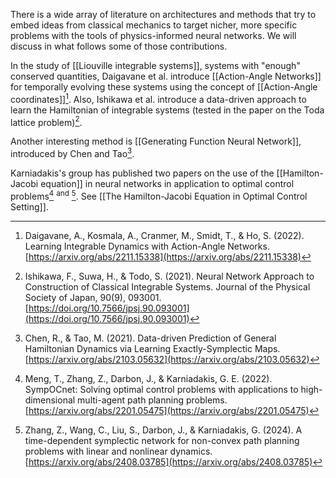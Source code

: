 There is a wide array of literature on architectures and methods that try to embed ideas from classical mechanics to target nicher, more specific problems with the tools of physics-informed neural networks. We will discuss in what follows some of those contributions.

In the study of [[Liouville integrable systems]], systems with "enough" conserved quantities, Daigavane et al. introduce [[Action-Angle Networks]] for temporally evolving these systems using the concept of [[Action-Angle coordinates]][^1]. Also, Ishikawa et al. introduce a data-driven approach to learn the Hamiltonian of integrable systems (tested in the paper on the Toda lattice problem)[^2].

Another interesting method is [[Generating Function Neural Network]], introduced by Chen and Tao[^3]. 

Karniadakis's group has published two papers on the use of the [[Hamilton-Jacobi equation]] in neural networks in application to optimal control problems[^4] <sup>and</sup> [^5]. See [[The Hamilton-Jacobi Equation in Optimal Control Setting]].


[^1]:  Daigavane, A., Kosmala, A., Cranmer, M., Smidt, T., & Ho, S. (2022). Learning Integrable Dynamics with Action-Angle Networks. [https://arxiv.org/abs/2211.15338](https://arxiv.org/abs/2211.15338)

[^2]:  Ishikawa, F., Suwa, H., & Todo, S. (2021). Neural Network Approach to Construction of Classical Integrable Systems. Journal of the Physical Society of Japan, 90(9), 093001. [https://doi.org/10.7566/jpsj.90.093001](https://doi.org/10.7566/jpsj.90.093001)

[^3]:  Chen, R., & Tao, M. (2021). Data-driven Prediction of General Hamiltonian Dynamics via Learning Exactly-Symplectic Maps. [https://arxiv.org/abs/2103.05632](https://arxiv.org/abs/2103.05632)

[^4]:  Meng, T., Zhang, Z., Darbon, J., & Karniadakis, G. E. (2022). SympOCnet: Solving optimal control problems with applications to high-dimensional multi-agent path planning problems. [https://arxiv.org/abs/2201.05475](https://arxiv.org/abs/2201.05475)

[^5]:  Zhang, Z., Wang, C., Liu, S., Darbon, J., & Karniadakis, G. (2024). A time-dependent symplectic network for non-convex path planning problems with linear and nonlinear dynamics. [https://arxiv.org/abs/2408.03785](https://arxiv.org/abs/2408.03785)